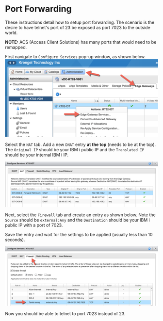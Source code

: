 # Port Forwarding

These instructions detail how to setup port forwarding.  The scenario is the desire to have telnet's port of 23 be exposed as port 7023 to the outside world.

**NOTE:** ACS (Access Client Solutions) has many ports that would need to be remapped.  

First navigate to `Configure Services` pop-up window, as shown below.
![](/assets/portforward.1.png)

Select the `NAT` tab.  Add a new `DNAT` entry **at the top** (needs to be at the top).  The `Original IP` should be your IBM i public IP and the `Translated IP` should be your internal IBM i IP.  

![](/assets/portforward1.png)


Next, select the `Firewall` tab and create an entry as shown below.  Note the `Source` should be `external:Any` and the `Destination` should be your IBM i public IP with a port of 7023. 

Save the entry and wait for the settings to be applied (usually less than 10 seconds).


![](/assets/portforward2.png)

Now you should be able to telnet to port 7023 instead of 23.  

